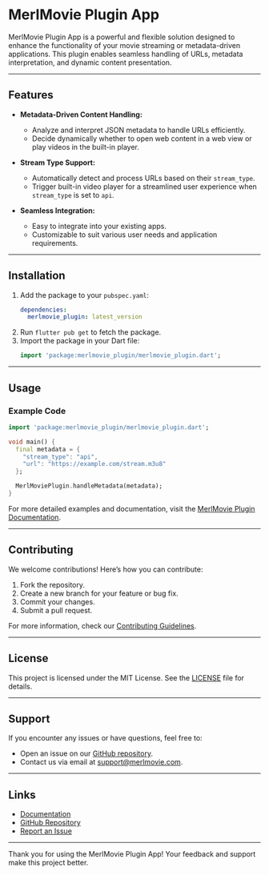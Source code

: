 # MerlMovie Plugin App

MerlMovie Plugin App is a powerful and flexible solution designed to enhance the functionality of your movie streaming or metadata-driven applications. This plugin enables seamless handling of URLs, metadata interpretation, and dynamic content presentation.

---

## Features

- **Metadata-Driven Content Handling:**
  - Analyze and interpret JSON metadata to handle URLs efficiently.
  - Decide dynamically whether to open web content in a web view or play videos in the built-in player.

- **Stream Type Support:**
  - Automatically detect and process URLs based on their `stream_type`.
  - Trigger built-in video player for a streamlined user experience when `stream_type` is set to `api`.

- **Seamless Integration:**
  - Easy to integrate into your existing apps.
  - Customizable to suit various user needs and application requirements.

---

## Installation

1. Add the package to your `pubspec.yaml`:
   ```yaml
   dependencies:
     merlmovie_plugin: latest_version
   ```
2. Run `flutter pub get` to fetch the package.
3. Import the package in your Dart file:
   ```dart
   import 'package:merlmovie_plugin/merlmovie_plugin.dart';
   ```

---

## Usage

### Example Code

```dart
import 'package:merlmovie_plugin/merlmovie_plugin.dart';

void main() {
  final metadata = {
    "stream_type": "api",
    "url": "https://example.com/stream.m3u8"
  };

  MerlMoviePlugin.handleMetadata(metadata);
}
```

For more detailed examples and documentation, visit the [MerlMovie Plugin Documentation](https://github.com/merlmovie/merlmovie-plugin).

---

## Contributing

We welcome contributions! Here’s how you can contribute:

1. Fork the repository.
2. Create a new branch for your feature or bug fix.
3. Commit your changes.
4. Submit a pull request.

For more information, check our [Contributing Guidelines](https://github.com/merlmovie/merlmovie-plugin/blob/main/CONTRIBUTING.md).

---

## License

This project is licensed under the MIT License. See the [LICENSE](https://github.com/merlmovie/merlmovie-plugin/blob/main/LICENSE) file for details.

---

## Support

If you encounter any issues or have questions, feel free to:

- Open an issue on our [GitHub repository](https://github.com/merlmovie/merlmovie-plugin/issues).
- Contact us via email at [support@merlmovie.com](mailto:support@merlmovie.com).

---

## Links

- [Documentation](https://github.com/merlmovie/merlmovie-plugin)
- [GitHub Repository](https://github.com/merlmovie/merlmovie-plugin)
- [Report an Issue](https://github.com/merlmovie/merlmovie-plugin/issues)

---

Thank you for using the MerlMovie Plugin App! Your feedback and support make this project better.
